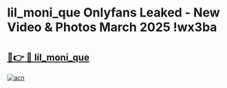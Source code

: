 # lil_moni_que Onlyfans Leaked - New Video & Photos March 2025 !wx3ba

# <h2><a href="https://r5nxp0.iuczelnia.edu.pl?title=lil_moni_que&ref=wx3ba">🔗👉 🔴 lil_moni_que</a></h2>

[![acn](https://github.com/user-attachments/assets/0f9c940e-d8b0-45ae-aac7-cd30a18b3e1c)](https://r5nxp0.iuczelnia.edu.pl?title=lil_moni_que&ref=wx3ba)

